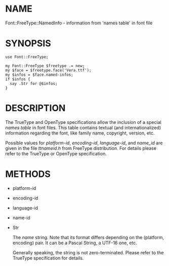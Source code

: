 # NAME

Font::FreeType::NamedInfo - information from 'names table' in font file

# SYNOPSIS

    use Font::FreeType;

    my Font::FreeType $freetype .= new;
    my $face = $freetype.face('Vera.ttf');
    my $infos = $face.named-infos;
    if $infos {
      say .Str for @$infos;
    }

# DESCRIPTION

The TrueType and OpenType specifications allow the inclusion of a special
_names table_ in font files. This table contains textual (and internationalized)
information regarding the font, like family name, copyright, version, etc.

Possible values for _platform-id_, _encoding-id_, _language-id_, and
_name\_id_ are given in the file _ttnameid.h_ from FreeType distribution. For
details please refer to the TrueType or OpenType specification.

# METHODS

- platform-id
- encoding-id
- language-id
- name-id
- Str

    The _name_ string. Note that its format differs depending on the (platform,
     encoding) pair. It can be a Pascal String, a UTF-16 one, etc.

    Generally speaking, the string is not zero-terminated. Please refer to the
    TrueType specification for details.

